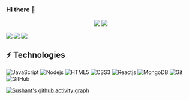 ### Hi there 👋

<p align="center">
  <img align="center" src="https://github-readme-stats.vercel.app/api?username=sushantgwr87&show_icons=true&theme=midnight-purple" />
  <img align="center" src="https://github-readme-stats.vercel.app/api/top-langs/?username=sushantgwr87&theme=midnight-purple" />
</p>
<a href="https://github.com/sushantgwr87/Inked-Diary">
  <img align="center" src="https://github-readme-stats.vercel.app/api/pin/?username=sushantgwr87&repo=Inked-Diary&show_icons=true&theme=midnight-purple" />
</a>
<a href="https://github.com/sushantgwr87/Clock-Timer">
  <img align="center" src="https://github-readme-stats.vercel.app/api/pin/?username=sushantgwr87&repo=Clock-Timer&show_icons=true&theme=midnight-purple" />
</a>
<a href="https://github.com/sushantgwr87/portfolio">
  <img align="center" src="https://github-readme-stats.vercel.app/api/pin/?username=sushantgwr87&repo=portfolio&show_icons=true&theme=midnight-purple" />
</a>

## ⚡ Technologies

![JavaScript](https://img.shields.io/badge/-JavaScript-black?style=flat-square&logo=javascript)
![Nodejs](https://img.shields.io/badge/-Nodejs-black?style=flat-square&logo=Node.js)
![HTML5](https://img.shields.io/badge/-HTML5-E34F26?style=flat-square&logo=html5&logoColor=white)
![CSS3](https://img.shields.io/badge/-CSS3-1572B6?style=flat-square&logo=css3)
![Reactjs](https://img.shields.io/badge/-Reactjs-563D7C?style=flat-square&logo=react)
![MongoDB](https://img.shields.io/badge/-MongoDB-black?style=flat-square&logo=mongodb)
![Git](https://img.shields.io/badge/-Git-black?style=flat-square&logo=git)
![GitHub](https://img.shields.io/badge/-GitHub-181717?style=flat-square&logo=github)

[![Sushant's github activity graph](https://activity-graph.herokuapp.com/graph?username=sushantgwr87&theme=react-dark)](https://github.com/sushantgwr87)
